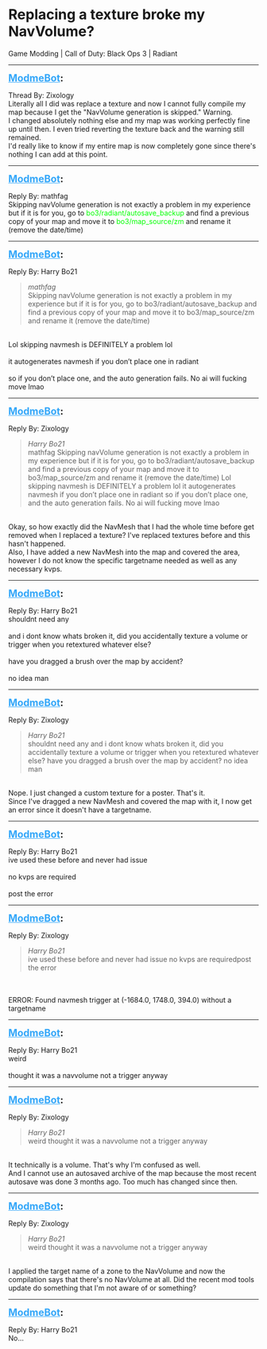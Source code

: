# Replacing a texture broke my NavVolume?
Game Modding | Call of Duty: Black Ops 3 | Radiant

---
<strong style="font-size: 1.4em;"><span style="text-decoration: underline;text-decoration-color: #34a7f9;"><span style="color:#34a7f9;">ModmeBot</span></span>:</strong>

<p>Thread By: Zixology<br />Literally all I did was replace a texture and now I cannot fully compile my map because I get the &quot;NavVolume generation is skipped.&quot; Warning.<br />I changed absolutely nothing else and my map was working perfectly fine up until then. I even tried reverting the texture back and the warning still remained.<br />I&#39;d really like to know if my entire map is now completely gone since there&#39;s nothing I can add at this point.</p>

---
<strong style="font-size: 1.4em;"><span style="text-decoration: underline;text-decoration-color: #34a7f9;"><span style="color:#34a7f9;">ModmeBot</span></span>:</strong>

<p>Reply By: mathfag<br />Skipping navVolume generation is not exactly a problem in my experience but if it is for you, go to <span style="color:#00ff00;">bo3/radiant/autosave_backup</span> and find a previous copy of your map and move it to <span style="color:#00ff00;">bo3/map_source/zm</span> and rename it (remove the date/time)</p>

---
<strong style="font-size: 1.4em;"><span style="text-decoration: underline;text-decoration-color: #34a7f9;"><span style="color:#34a7f9;">ModmeBot</span></span>:</strong>

<p>Reply By: Harry Bo21<br /><blockquote><em>mathfag</em><br />Skipping navVolume generation is not exactly a problem in my experience but if it is for you, go to bo3/radiant/autosave_backup and find a previous copy of your map and move it to bo3/map_source/zm and rename it (remove the date/time)</blockquote><br /> Lol skipping navmesh is DEFINITELY a problem lol<br /> <br />it autogenerates navmesh if you don’t place one in radiant<br /> <br />so if you don’t place one, and the auto generation fails. No ai will fucking move lmao</p>

---
<strong style="font-size: 1.4em;"><span style="text-decoration: underline;text-decoration-color: #34a7f9;"><span style="color:#34a7f9;">ModmeBot</span></span>:</strong>

<p>Reply By: Zixology<br /><blockquote><em>Harry Bo21</em><br />mathfag Skipping navVolume generation is not exactly a problem in my experience but if it is for you, go to bo3/radiant/autosave_backup and find a previous copy of your map and move it to bo3/map_source/zm and rename it (remove the date/time)  Lol skipping navmesh is DEFINITELY a problem lol   it autogenerates navmesh if you don’t place one in radiant   so if you don’t place one, and the auto generation fails. No ai will fucking move lmao</blockquote><br /> Okay, so how exactly did the NavMesh that I had the whole time before get removed when I replaced a texture? I&#39;ve replaced textures before and this hasn&#39;t happened.<br />Also, I have added a new NavMesh into the map and covered the area, however I do not know the specific targetname needed as well as any necessary kvps.</p>

---
<strong style="font-size: 1.4em;"><span style="text-decoration: underline;text-decoration-color: #34a7f9;"><span style="color:#34a7f9;">ModmeBot</span></span>:</strong>

<p>Reply By: Harry Bo21<br />shouldnt need any<br /> <br />and i dont know whats broken it, did you accidentally texture a volume or trigger when you retextured whatever else?<br /> <br />have you dragged a brush over the map by accident?<br /> <br />no idea man</p>

---
<strong style="font-size: 1.4em;"><span style="text-decoration: underline;text-decoration-color: #34a7f9;"><span style="color:#34a7f9;">ModmeBot</span></span>:</strong>

<p>Reply By: Zixology<br /><blockquote><em>Harry Bo21</em><br />shouldnt need any   and i dont know whats broken it, did you accidentally texture a volume or trigger when you retextured whatever else?   have you dragged a brush over the map by accident?   no idea man</blockquote><br /> Nope. I just changed a custom texture for a poster. That&#39;s it.<br />Since I&#39;ve dragged a new NavMesh and covered the map with it, I now get an error since it doesn&#39;t have a targetname.</p>

---
<strong style="font-size: 1.4em;"><span style="text-decoration: underline;text-decoration-color: #34a7f9;"><span style="color:#34a7f9;">ModmeBot</span></span>:</strong>

<p>Reply By: Harry Bo21<br />ive used these before and never had issue<br /><br />no kvps are required<br /><br />post the error</p>

---
<strong style="font-size: 1.4em;"><span style="text-decoration: underline;text-decoration-color: #34a7f9;"><span style="color:#34a7f9;">ModmeBot</span></span>:</strong>

<p>Reply By: Zixology<br /><blockquote><em>Harry Bo21</em><br />ive used these before and never had issue no kvps are requiredpost the error</blockquote><br /> <br />ERROR: Found navmesh trigger at (-1684.0, 1748.0, 394.0) without a targetname</p>

---
<strong style="font-size: 1.4em;"><span style="text-decoration: underline;text-decoration-color: #34a7f9;"><span style="color:#34a7f9;">ModmeBot</span></span>:</strong>

<p>Reply By: Harry Bo21<br />weird<br /> <br />thought it was a navvolume not a trigger anyway</p>

---
<strong style="font-size: 1.4em;"><span style="text-decoration: underline;text-decoration-color: #34a7f9;"><span style="color:#34a7f9;">ModmeBot</span></span>:</strong>

<p>Reply By: Zixology<br /><blockquote><em>Harry Bo21</em><br />weird   thought it was a navvolume not a trigger anyway</blockquote><br /> It technically is a volume. That&#39;s why I&#39;m confused as well.<br />And I cannot use an autosaved archive of the map because the most recent autosave was done 3 months ago. Too much has changed since then.</p>

---
<strong style="font-size: 1.4em;"><span style="text-decoration: underline;text-decoration-color: #34a7f9;"><span style="color:#34a7f9;">ModmeBot</span></span>:</strong>

<p>Reply By: Zixology<br /><blockquote><em>Harry Bo21</em><br />weird   thought it was a navvolume not a trigger anyway</blockquote><br /> I applied the target name of a zone to the NavVolume and now the compilation says that there&#39;s no NavVolume at all. Did the recent mod tools update do something that I&#39;m not aware of or something?</p>

---
<strong style="font-size: 1.4em;"><span style="text-decoration: underline;text-decoration-color: #34a7f9;"><span style="color:#34a7f9;">ModmeBot</span></span>:</strong>

<p>Reply By: Harry Bo21<br />No...</p>
